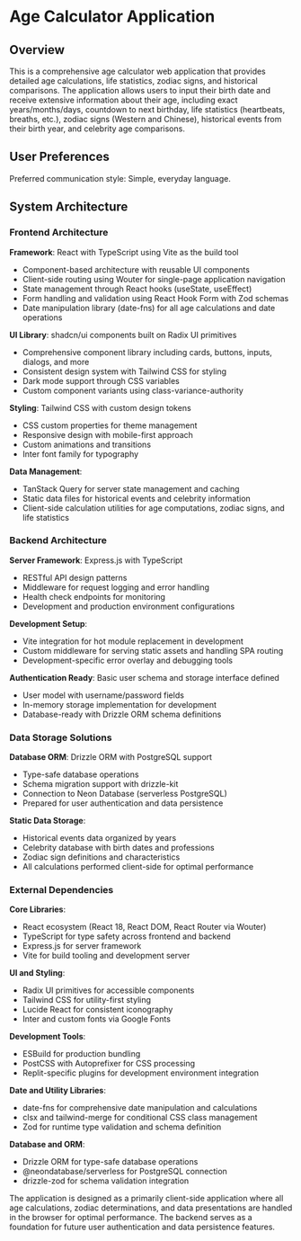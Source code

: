 # Age Calculator Application

## Overview

This is a comprehensive age calculator web application that provides detailed age calculations, life statistics, zodiac signs, and historical comparisons. The application allows users to input their birth date and receive extensive information about their age, including exact years/months/days, countdown to next birthday, life statistics (heartbeats, breaths, etc.), zodiac signs (Western and Chinese), historical events from their birth year, and celebrity age comparisons.

## User Preferences

Preferred communication style: Simple, everyday language.

## System Architecture

### Frontend Architecture

**Framework**: React with TypeScript using Vite as the build tool
- Component-based architecture with reusable UI components
- Client-side routing using Wouter for single-page application navigation
- State management through React hooks (useState, useEffect)
- Form handling and validation using React Hook Form with Zod schemas
- Date manipulation library (date-fns) for all age calculations and date operations

**UI Library**: shadcn/ui components built on Radix UI primitives
- Comprehensive component library including cards, buttons, inputs, dialogs, and more
- Consistent design system with Tailwind CSS for styling
- Dark mode support through CSS variables
- Custom component variants using class-variance-authority

**Styling**: Tailwind CSS with custom design tokens
- CSS custom properties for theme management
- Responsive design with mobile-first approach
- Custom animations and transitions
- Inter font family for typography

**Data Management**:
- TanStack Query for server state management and caching
- Static data files for historical events and celebrity information
- Client-side calculation utilities for age computations, zodiac signs, and life statistics

### Backend Architecture

**Server Framework**: Express.js with TypeScript
- RESTful API design patterns
- Middleware for request logging and error handling
- Health check endpoints for monitoring
- Development and production environment configurations

**Development Setup**:
- Vite integration for hot module replacement in development
- Custom middleware for serving static assets and handling SPA routing
- Development-specific error overlay and debugging tools

**Authentication Ready**: Basic user schema and storage interface defined
- User model with username/password fields
- In-memory storage implementation for development
- Database-ready with Drizzle ORM schema definitions

### Data Storage Solutions

**Database ORM**: Drizzle ORM with PostgreSQL support
- Type-safe database operations
- Schema migration support with drizzle-kit
- Connection to Neon Database (serverless PostgreSQL)
- Prepared for user authentication and data persistence

**Static Data Storage**:
- Historical events data organized by years
- Celebrity database with birth dates and professions
- Zodiac sign definitions and characteristics
- All calculations performed client-side for optimal performance

### External Dependencies

**Core Libraries**:
- React ecosystem (React 18, React DOM, React Router via Wouter)
- TypeScript for type safety across frontend and backend
- Express.js for server framework
- Vite for build tooling and development server

**UI and Styling**:
- Radix UI primitives for accessible components
- Tailwind CSS for utility-first styling
- Lucide React for consistent iconography
- Inter and custom fonts via Google Fonts

**Development Tools**:
- ESBuild for production bundling
- PostCSS with Autoprefixer for CSS processing
- Replit-specific plugins for development environment integration

**Date and Utility Libraries**:
- date-fns for comprehensive date manipulation and calculations
- clsx and tailwind-merge for conditional CSS class management
- Zod for runtime type validation and schema definition

**Database and ORM**:
- Drizzle ORM for type-safe database operations
- @neondatabase/serverless for PostgreSQL connection
- drizzle-zod for schema validation integration

The application is designed as a primarily client-side application where all age calculations, zodiac determinations, and data presentations are handled in the browser for optimal performance. The backend serves as a foundation for future user authentication and data persistence features.